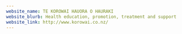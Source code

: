 ```yaml
---
website_name: TE KOROWAI HAUORA O HAURAKI
website_blurb: Health education, promotion, treatment and support
website_link: http://www.korowai.co.nz/
---
```


